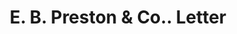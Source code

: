 ---
doi: 10.7916/D8NW0W6B
date_other: '1889'
date_other_textual: '1889'
form: correspondence
genre:
- Letters (correspondence)
name:
- E. B. Preston & Co.
object_in_context_url: https://biggert.cul.columbia.edu/items/view/ave_biggert_00177
subject_hierarchical_geographic:
- Chicago, Illinois, United States
subject_name:
- E. B. Preston & Co.
title: E. B. Preston & Co.. Letter
sort_title: E. B. Preston & Co.. Letter
call_number: ave_biggert_00177
coordinates:
- 41.83694444444445,-87.68472222222222
pid: ave_biggert_00177
identifiers: ave_biggert_00177
thumbnail: https://derivativo-3.library.columbia.edu/iiif/2/ldpd:345223/full/!256,256/0/native.jpg
permalink: "/items/ave_biggert_00177/"
layout: iiif-image-page
---